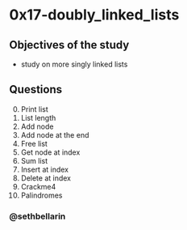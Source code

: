 # 0x17-doubly_linked_lists

## Objectives of the study
* study on more singly linked lists

## Questions
0. Print list
1. List length
2. Add node
3. Add node at the end
4. Free list
5. Get node at index
6. Sum list
7. Insert at index
8. Delete at index
9. Crackme4
10. Palindromes

### @sethbellarin
